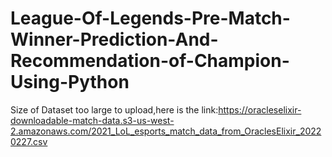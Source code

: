 # League-Of-Legends-Pre-Match-Winner-Prediction-And-Recommendation-of-Champion-Using-Python

Size of Dataset too large to upload,here is the link:https://oracleselixir-downloadable-match-data.s3-us-west-2.amazonaws.com/2021_LoL_esports_match_data_from_OraclesElixir_20220227.csv
